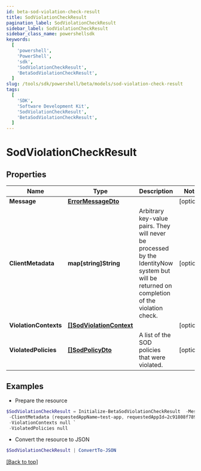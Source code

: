 ```yaml
---
id: beta-sod-violation-check-result
title: SodViolationCheckResult
pagination_label: SodViolationCheckResult
sidebar_label: SodViolationCheckResult
sidebar_class_name: powershellsdk
keywords:
  [
    'powershell',
    'PowerShell',
    'sdk',
    'SodViolationCheckResult',
    'BetaSodViolationCheckResult',
  ]
slug: /tools/sdk/powershell/beta/models/sod-violation-check-result
tags:
  [
    'SDK',
    'Software Development Kit',
    'SodViolationCheckResult',
    'BetaSodViolationCheckResult',
  ]
---
```


# SodViolationCheckResult

## Properties

| Name | Type | Description | Notes |
| --- | --- | --- | --- |
| **Message** | [**ErrorMessageDto**](error-message-dto) |  | [optional] |
| **ClientMetadata** | **map[string]String** | Arbitrary key-value pairs. They will never be processed by the IdentityNow system but will be returned on completion of the violation check. | [optional] |
| **ViolationContexts** | [**[]SodViolationContext**](sod-violation-context) |  | [optional] |
| **ViolatedPolicies** | [**[]SodPolicyDto**](sod-policy-dto) | A list of the SOD policies that were violated. | [optional] |

## Examples

- Prepare the resource

```powershell
$SodViolationCheckResult = Initialize-BetaSodViolationCheckResult  -Message null `
 -ClientMetadata {requestedAppName=test-app, requestedAppId=2c91808f7892918f0178b78da4a305a1} `
 -ViolationContexts null `
 -ViolatedPolicies null
```

- Convert the resource to JSON

```powershell
$SodViolationCheckResult | ConvertTo-JSON
```

[[Back to top]](#)
